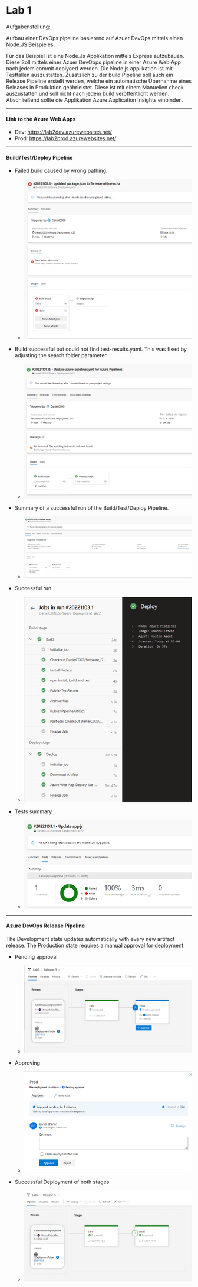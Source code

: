 # Lab 1

Aufgabenstellung:

Aufbau einer DevOps pipeline basierend auf Azuer DevOps mittels einen Node.JS Beispieles. 

Für das Beispiel ist eine Node.Js Applikation mittels Express aufzubauen. Diese Soll mittels einer Azuer DevOpps pipeline in einer Azure Web App nach jedem commit deplyoed werden.  Die Node.js applikation ist mit Testfällen auszustatten. Zusätzlich zu der build Pipeline soll auch ein Release Pipeline erstellt werden, welche ein automatische Übernahme eines Releases in Produktion geährleistet. Diese ist mit einem Manuellen check auszustatten und soll nicht nach jedem build veröffentlicht werden.  Abschließend sollte die Applikation Azure Application Insights einbinden. 
    
---


#### Link to the Azure Web Apps
* Dev: https://lab2dev.azurewebsites.net/
* Prod: https://lab2prod.azurewebsites.net/
---

#### Build/Test/Deploy Pipeline

* Failed build caused by wrong pathing.
  * ![](https://github.com/DanielC000/Software_Deployment_W22/blob/4ee6e9c751d795a5bfd6c26cdb313d5ad02345c1/Lab2/Pictures/BTDP%20failed%20build.png)
* Build successful but could not find test-results.yaml. This was fixed by adjusting the search folder parameter.
  * ![](https://github.com/DanielC000/Software_Deployment_W22/blob/4ee6e9c751d795a5bfd6c26cdb313d5ad02345c1/Lab2/Pictures/BTDP%20missing%20test%20results.png)
* Summary of a successful run of the Build/Test/Deploy Pipeline.
  * ![](https://github.com/DanielC000/Software_Deployment_W22/blob/33337e1c74cea352e4cec047a3c9d659a0856cd4/Lab2/Pictures/BTDP%20summary.png)
  
* Successful run
  * ![](https://github.com/DanielC000/Software_Deployment_W22/blob/33337e1c74cea352e4cec047a3c9d659a0856cd4/Lab2/Pictures/BTDP%20success.png)

* Tests summary
  * ![](https://github.com/DanielC000/Software_Deployment_W22/blob/33337e1c74cea352e4cec047a3c9d659a0856cd4/Lab2/Pictures/BTDP%20tests%20summary.png)
  
--- 

#### Azure DevOps Release Pipeline

The Development state updates automatically with every new artifact release. The Production state requires a manual approval for deployment.

* Pending approval
  * ![](https://github.com/DanielC000/Software_Deployment_W22/blob/33337e1c74cea352e4cec047a3c9d659a0856cd4/Lab2/Pictures/Pipeline%20pending%20approval.png)

* Approving
  * ![](https://github.com/DanielC000/Software_Deployment_W22/blob/33337e1c74cea352e4cec047a3c9d659a0856cd4/Lab2/Pictures/Pipeline%20approving.png)
  
* Successful Deployment of both stages
  * ![](https://github.com/DanielC000/Software_Deployment_W22/blob/8ff861fd1e62d07dfcf3c5132b86fb8b13a5736c/Lab2/Pictures/Pipeline%20success.png)
